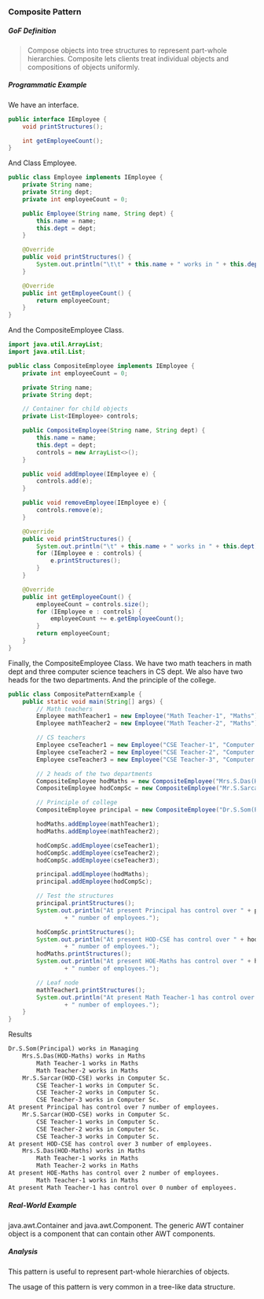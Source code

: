 ### Composite Pattern

##### GoF Definition

> Compose objects into tree structures to represent part-whole hierarchies. Composite lets clients treat individual objects and compositions of objects uniformly.

##### Programmatic Example

We have an interface.

```java
public interface IEmployee {
    void printStructures();

    int getEmployeeCount();
}
```

And Class Employee.

```java
public class Employee implements IEmployee {
    private String name;
    private String dept;
    private int employeeCount = 0;

    public Employee(String name, String dept) {
        this.name = name;
        this.dept = dept;
    }

    @Override
    public void printStructures() {
        System.out.println("\t\t" + this.name + " works in " + this.dept);
    }

    @Override
    public int getEmployeeCount() {
        return employeeCount;
    }
}
```

And the CompositeEmployee Class.

```java
import java.util.ArrayList;
import java.util.List;

public class CompositeEmployee implements IEmployee {
    private int employeeCount = 0;

    private String name;
    private String dept;

    // Container for child objects
    private List<IEmployee> controls;

    public CompositeEmployee(String name, String dept) {
        this.name = name;
        this.dept = dept;
        controls = new ArrayList<>();
    }

    public void addEmployee(IEmployee e) {
        controls.add(e);
    }

    public void removeEmployee(IEmployee e) {
        controls.remove(e);
    }

    @Override
    public void printStructures() {
        System.out.println("\t" + this.name + " works in " + this.dept);
        for (IEmployee e : controls) {
            e.printStructures();
        }
    }

    @Override
    public int getEmployeeCount() {
        employeeCount = controls.size();
        for (IEmployee e : controls) {
            employeeCount += e.getEmployeeCount();
        }
        return employeeCount;
    }
}
```

Finally, the CompositeEmployee Class. We have two math teachers in math dept and three computer science teachers in CS dept. We also have two heads for the two departments. And the principle of the college.

```java
public class CompositePatternExample {
    public static void main(String[] args) {
        // Math teachers
        Employee mathTeacher1 = new Employee("Math Teacher-1", "Maths");
        Employee mathTeacher2 = new Employee("Math Teacher-2", "Maths");

        // CS teachers
        Employee cseTeacher1 = new Employee("CSE Teacher-1", "Computer Sc.");
        Employee cseTeacher2 = new Employee("CSE Teacher-2", "Computer Sc.");
        Employee cseTeacher3 = new Employee("CSE Teacher-3", "Computer Sc.");

        // 2 heads of the two departments
        CompositeEmployee hodMaths = new CompositeEmployee("Mrs.S.Das(HOD-Maths)", "Maths");
        CompositeEmployee hodCompSc = new CompositeEmployee("Mr.S.Sarcar(HOD-CSE)", "Computer Sc.");

        // Principle of college
        CompositeEmployee principal = new CompositeEmployee("Dr.S.Som(Principal)", "Managing");

        hodMaths.addEmployee(mathTeacher1);
        hodMaths.addEmployee(mathTeacher2);

        hodCompSc.addEmployee(cseTeacher1);
        hodCompSc.addEmployee(cseTeacher2);
        hodCompSc.addEmployee(cseTeacher3);

        principal.addEmployee(hodMaths);
        principal.addEmployee(hodCompSc);

        // Test the structures
        principal.printStructures();
        System.out.println("At present Principal has control over " + principal.getEmployeeCount()
                + " number of employees.");

        hodCompSc.printStructures();
        System.out.println("At present HOD-CSE has control over " + hodCompSc.getEmployeeCount()
                + " number of employees.");
        hodMaths.printStructures();
        System.out.println("At present HOE-Maths has control over " + hodMaths.getEmployeeCount()
                + " number of employees.");

        // Leaf node
        mathTeacher1.printStructures();
        System.out.println("At present Math Teacher-1 has control over " + mathTeacher1.getEmployeeCount()
                + " number of employees.");
    }
}
```

Results

```markdown
Dr.S.Som(Principal) works in Managing
	Mrs.S.Das(HOD-Maths) works in Maths
		Math Teacher-1 works in Maths
		Math Teacher-2 works in Maths
	Mr.S.Sarcar(HOD-CSE) works in Computer Sc.
		CSE Teacher-1 works in Computer Sc.
		CSE Teacher-2 works in Computer Sc.
		CSE Teacher-3 works in Computer Sc.
At present Principal has control over 7 number of employees.
	Mr.S.Sarcar(HOD-CSE) works in Computer Sc.
		CSE Teacher-1 works in Computer Sc.
		CSE Teacher-2 works in Computer Sc.
		CSE Teacher-3 works in Computer Sc.
At present HOD-CSE has control over 3 number of employees.
	Mrs.S.Das(HOD-Maths) works in Maths
		Math Teacher-1 works in Maths
		Math Teacher-2 works in Maths
At present HOE-Maths has control over 2 number of employees.
		Math Teacher-1 works in Maths
At present Math Teacher-1 has control over 0 number of employees.
```

##### Real-World Example

java.awt.Container and java.awt.Component. The generic AWT container object is a component that can contain other AWT components.

##### Analysis

This pattern is useful to represent part-whole hierarchies of objects. 

The usage of this pattern is very common in a tree-like data structure.



